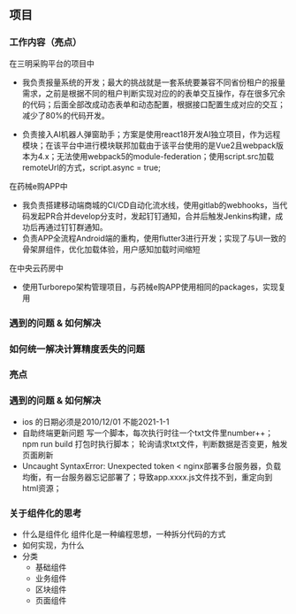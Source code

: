 ## 项目

### 工作内容（亮点）

在三明采购平台的项目中

- 我负责报量系统的开发；最大的挑战就是一套系统要兼容不同省份租户的报量需求，之前是根据不同的租户判断实现对应的的表单交互操作，存在很多冗余的代码；后面全部改成动态表单和动态配置，根据接口配置生成对应的交互；减少了80%的代码开发。

- 负责接入AI机器人弹窗助手；方案是使用react18开发AI独立项目，作为远程模块；在该平台中进行模块联邦加载由于该平台使用的是Vue2且webpack版本为4.x；无法使用webpack5的module-federation；使用script.src加载remoteUrl的方式，script.async = true;

在药械e购APP中

- 我负责搭建移动端商城的CI/CD自动化流水线，使用gitlab的webhooks，当代码发起PR合并develop分支时，发起钉钉通知，合并后触发Jenkins构建，成功后再通过钉钉群通知。
- 负责APP全流程Android端的重构，使用flutter3进行开发；实现了与UI一致的骨架屏组件，优化加载体验，用户感知加载时间缩短

在中央云药房中

- 使用Turborepo架构管理项目，与药械e购APP使用相同的packages，实现复用

### 遇到的问题 & 如何解决



### 如何统一解决计算精度丢失的问题



### 亮点

### 遇到的问题 & 如何解决
- ios 的日期必须是2010/12/01 不能2021-1-1
- 自助终端更新问题
  写一个脚本，每次执行时往一个txt文件里number++；
  npm run build 打包时执行脚本；
  轮询请求txt文件，判断数据是否变更，触发页面刷新
- Uncaught SyntaxError: Unexpected token <
  nginx部署多台服务器，负载均衡，有一台服务器忘记部署了；导致app.xxxx.js文件找不到，重定向到html资源；

### 关于组件化的思考
- 什么是组件化
	组件化是一种编程思想，一种拆分代码的方式
- 如何实现，为什么
- 分类
	- 基础组件
	- 业务组件
	- 区块组件
	- 页面组件

